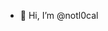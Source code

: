 - 👋 Hi, I’m @notl0cal
<!---
notl0cal/notl0cal is a ✨ special ✨ repository because its `README.md` (this file) appears on your GitHub profile.
You can click the Preview link to take a look at your changes.
--->

